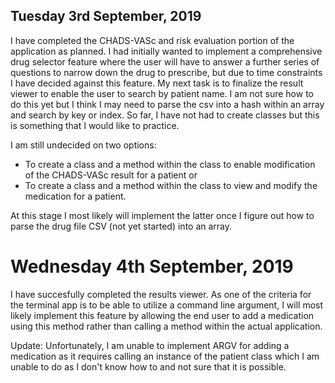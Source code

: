 ## Tuesday 3rd September, 2019 ##

I have completed the CHADS-VASc and risk evaluation portion of the application as planned.
I had initially wanted to implement a comprehensive drug selector feature where the user will have to answer a further series of questions to narrow down the drug to prescribe, but due to time constraints I have decided against this feature.
My next task is to finalize the result viewer to enable the user to search by patient name. I am not sure how to do this yet but I think I may need to parse the csv into a hash within an array and search by key or index.
So far, I have not had to create classes but this is something that I would like to practice.

I am still undecided on two options:

* To create a class and a method within the class to enable modification of the CHADS-VASc result for a patient
    or
* To create a class and a method within the class to view and modify the medication for a patient. 

At this stage I most likely will implement the latter once I figure out how to parse the drug file CSV (not yet started) into an array.

# Wednesday 4th September, 2019 #
I have succesfully completed the results viewer.
As one of the criteria for the terminal app is to be able to utilize a command line argument, I will most likely implement this feature by allowing the end user to add a medication using this method rather than calling a method within the actual application. 

Update: Unfortunately, I am unable to implement ARGV for adding a medication as it requires calling an instance of the patient class which I am unable to do as I don't know how to and not sure that it is possible.



